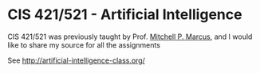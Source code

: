 # CIS 421/521 - Artificial Intelligence
CIS 421/521 was previously taught by Prof. [Mitchell P. Marcus](https://www.cis.upenn.edu/~mitch/), and I would like to share my source for all the assignments

See http://artificial-intelligence-class.org/
